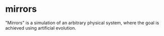 # mirrors
"Mirrors" is a simulation of an arbitrary physical system, where the goal is achieved using artificial evolution. 
